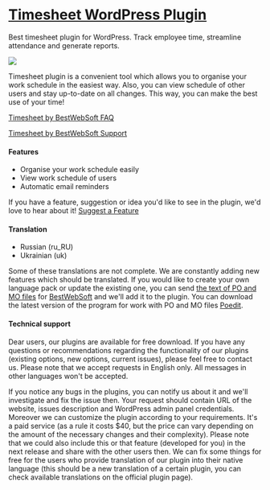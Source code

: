 <a href="http://bestwebsoft.com/products/timesheet/" target=_blank>Timesheet WordPress Plugin</a>
========================

Best timesheet plugin for WordPress. Track employee time, streamline attendance and generate reports.

<img src="http://bestwebsoft.com/wp-content/uploads/2016/06/timesheet-banner-website.jpg" />

<p>Timesheet plugin is a convenient tool which allows you to organise your work schedule in the easiest way. Also, you can view schedule of other users and stay up-to-date on all changes. This way, you can make the best use of your time!</p>


<div class='video'></div>


<p><a href="http://wordpress.org/plugins/timesheet/faq/">Timesheet by BestWebSoft FAQ</a></p>

<p><a href="http://support.bestwebsoft.com">Timesheet by BestWebSoft Support</a></p>

<h4>Features</h4>

<ul>
<li>Organise your work schedule easily</li>
<li>View work schedule of users</li>
<li>Automatic email reminders</li>
</ul>

<p>If you have a feature, suggestion or idea you'd like to see in the plugin, we'd love to hear about it! <a href="http://support.bestwebsoft.com/hc/en-us/requests/new">Suggest a Feature</a></p>

<h4>Translation</h4>

<ul>
<li>Russian (ru_RU)</li>
<li>Ukrainian (uk)</li>
</ul>

<p>Some of these translations are not complete. We are constantly adding new features which should be translated. If you would like to create your own language pack or update the existing one, you can send <a href="http://codex.wordpress.org/Translating_WordPress">the text of PO and MO files</a> for <a href="http://support.bestwebsoft.com/hc/en-us/requests/new">BestWebSoft</a> and we'll add it to the plugin. You can download the latest version of the program for work with PO and MO files  <a href="http://www.poedit.net/download.php">Poedit</a>.</p>

<h4>Technical support</h4>

<p>Dear users, our plugins are available for free download. If you have any questions or recommendations regarding the functionality of our plugins (existing options, new options, current issues), please feel free to contact us. Please note that we accept requests in English only. All messages in other languages won't be accepted.</p>

<p>If you notice any bugs in the plugins, you can notify us about it and we'll investigate and fix the issue then. Your request should contain URL of the website, issues description and WordPress admin panel credentials.
Moreover we can customize the plugin according to your requirements. It's a paid service (as a rule it costs $40, but the price can vary depending on the amount of the necessary changes and their complexity). Please note that we could also include this or that feature (developed for you) in the next release and share with the other users then. 
We can fix some things for free for the users who provide translation of our plugin into their native language (this should be a new translation of a certain plugin, you can check available translations on the official plugin page).</p>